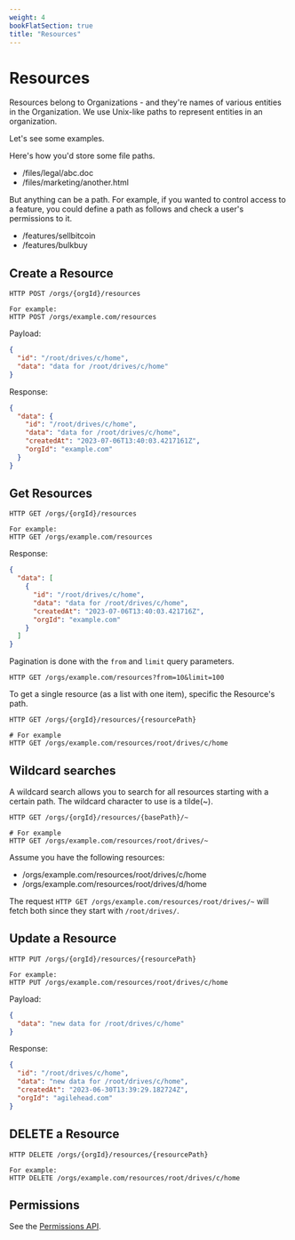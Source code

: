 ```yaml
---
weight: 4
bookFlatSection: true
title: "Resources"
---
```


# Resources

Resources belong to Organizations - and they're names of various entities in the Organization. We use Unix-like paths to represent entities in an organization.

Let's see some examples.

Here's how you'd store some file paths.

- /files/legal/abc.doc
- /files/marketing/another.html

But anything can be a path. For example, if you wanted to control access to a feature, you could define a path as follows and check a user's permissions to it.

- /features/sellbitcoin
- /features/bulkbuy

## Create a Resource

```tpl
HTTP POST /orgs/{orgId}/resources

For example:
HTTP POST /orgs/example.com/resources
```

Payload:

```json
{
  "id": "/root/drives/c/home",
  "data": "data for /root/drives/c/home"
}
```

Response:

```json
{
  "data": {
    "id": "/root/drives/c/home",
    "data": "data for /root/drives/c/home",
    "createdAt": "2023-07-06T13:40:03.4217161Z",
    "orgId": "example.com"
  }
}
```

## Get Resources

```tpl
HTTP GET /orgs/{orgId}/resources

For example:
HTTP GET /orgs/example.com/resources
```

Response:

```json
{
  "data": [
    {
      "id": "/root/drives/c/home",
      "data": "data for /root/drives/c/home",
      "createdAt": "2023-07-06T13:40:03.421716Z",
      "orgId": "example.com"
    }
  ]
}
```

Pagination is done with the `from` and `limit` query parameters.

```tpl
HTTP GET /orgs/example.com/resources?from=10&limit=100
```

To get a single resource (as a list with one item), specific the Resource's path.

```tpl
HTTP GET /orgs/{orgId}/resources/{resourcePath}

# For example
HTTP GET /orgs/example.com/resources/root/drives/c/home
```

## Wildcard searches

A wildcard search allows you to search for all resources starting with a certain path. The wildcard character to use is a tilde(~).

```tpl
HTTP GET /orgs/{orgId}/resources/{basePath}/~

# For example
HTTP GET /orgs/example.com/resources/root/drives/~
```

Assume you have the following resources:

- /orgs/example.com/resources/root/drives/c/home
- /orgs/example.com/resources/root/drives/d/home

The request `HTTP GET /orgs/example.com/resources/root/drives/~` will fetch both since they start with `/root/drives/`.

## Update a Resource

```tpl
HTTP PUT /orgs/{orgId}/resources/{resourcePath}

For example:
HTTP PUT /orgs/example.com/resources/root/drives/c/home
```

Payload:

```json
{
  "data": "new data for /root/drives/c/home"
}
```

Response:

```json
{
  "id": "/root/drives/c/home",
  "data": "new data for /root/drives/c/home",
  "createdAt": "2023-06-30T13:39:29.182724Z",
  "orgId": "agilehead.com"
}
```

## DELETE a Resource

```tpl
HTTP DELETE /orgs/{orgId}/resources/{resourcePath}

For example:
HTTP DELETE /orgs/example.com/resources/root/drives/c/home
```

## Permissions

See the [Permissions API](../permissions).
